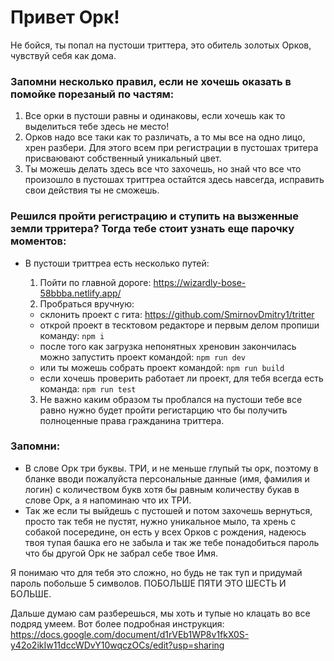 # Привет Орк!

Не бойся, ты попал на пустоши триттера, это обитель золотых Орков, чувствуй себя как дома. 

### Запомни несколько правил, если не хочешь оказать в помойке порезаный по частям:
  
  1. Все орки в пустоши равны и одинаковы, если хочешь как то выделиться тебе здесь не место!
  2. Орков надо все таки как то различать, а то мы все на одно лицо, хрен разбери. Для этого всем при регистрации в пустошах тритера присваювают собственный уникальный цвет.
  3. Ты можешь делать здесь все что захочешь, но знай что все что произошло в пустошах триттреа остайтся здесь навсегда, исправить свои действия ты не сможешь.

### Решился пройти регистрацию и ступить на вызженные земли трритера? Тогда тебе стоит узнать еще парочку моментов:

 - В пустоши триттреа есть несколько путей: 
    1. Пойти по главной дороге: https://wizardly-bose-58bbba.netlify.app/
    2. Пробраться вручную: 
      * склонить проект с гита: https://github.com/SmirnovDmitry1/tritter
      * открой проект в тесктовом редакторе и первым делом пропиши команду: `npm i`
      * после того как загрузка непонятных хреновин закончилась можно запустить проект командой: `npm run dev`
      * или ты можешь собрать проект командой: `npm run build`
      * если хочешь проверить работает ли проект, для тебя всегда есть команда: `npm run test`

    3. Не важно каким образом ты проблался на пустоши тебе все равно нужно будет пройти регистарцию что бы получить полноценные права гражданина триттера.
    
### Запомни:
  - В слове Орк три буквы. ТРИ, и не меньше глупый ты орк, поэтому в бланке вводи пожалуйста персональные данные (имя, фамилия и логин) с количеством букв хотя бы равным количеству букав в слове Орк, а я напоминаю что их ТРИ.
  - Так же если ты выйдешь с пустошей и потом захочешь вернуться, просто так тебя не пустят, нужно уникальное мыло, та хрень с собакой посередине, он есть у всех Орков с рождения, надеюсь твоя тупая башка его не забыла и так же тебе понадобиться пароль что бы другой Орк не забрал себе твое Имя. 
    
Я понимаю что для тебя это сложно, но будь не так туп и придумай пароль побольше 5 символов. ПОБОЛЬШЕ ПЯТИ ЭТО ШЕСТЬ И БОЛЬШЕ.

Дальше думаю сам разберешься, мы хоть и тупые но клацать во все подряд умеем.
Вот более подробная инструкция: https://docs.google.com/document/d1rVEb1WP8v1fkX0S-y42o2ikIw11dccWDvY10wqczOCs/edit?usp=sharing
